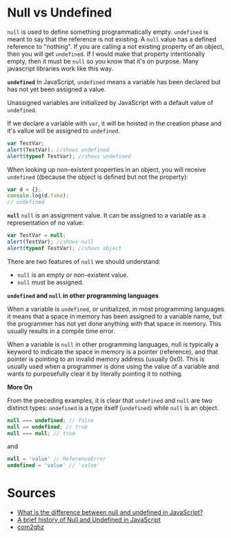 # Null vs Undefined

`null` is used to define something programmatically empty. `undefined` is meant to say that the reference is not existing. A `null` value has a defined reference to "nothing". If you are calling a not existing property of an object, then you will get `undefined`. If I would make that property intentionally empty, then it must be `null` so you know that it's on purpose. Many javascript libraries work like this way.

**`undefined`**
In JavaScript, `undefined` means a variable has been declared but has not yet been assigned a value.

Unassigned variables are initialized by JavaScript with a default value of `undefined`.

If we declare a variable with `var`, it will be hoisted in the creation phase and it's vallue will be assigned to `undefined`.

```javascript
var TestVar;
alert(TestVar); //shows undefined
alert(typeof TestVar); //shows undefined
```

When looking up non-existent properties in an object, you will receive `undefined` ((because the object is defined but not the property):

```javascript
var d = {};
console.log(d.fake);
// undefined
```

**`null`**
`null` is an assignment value. It can be assigned to a variable as a representation of no value:

```javascript
var TestVar = null;
alert(TestVar); //shows null
alert(typeof TestVar); //shows object
```

There are two features of `null` we should understand:

- `null` is an empty or non-existent value.
- `null` must be assigned.

**`undefined` and `null` in other programming languages**

When a variable is `undefined`, or unitialized, in most programming languages it means that a space in memory has been assigned to a variable name, but the programmer has not yet done anything with that space in memory. This usually results in a compile time error.

When a variable is `null` in other programming languages, null is typically a keyword to indicate the space in memory is a pointer (reference), and that pointer is pointing to an invalid memory address (usually 0x0). This is usually used when a programmer is done using the value of a variable and wants to purposefully clear it by literally pointing it to nothing.

**More On**

From the preceding examples, it is clear that `undefined` and `null` are two distinct types: `undefined` is a type itself (`undefined`) while `null` is an object.

```javascript
null === undefined; // false
null == undefined; // true
null === null; // true
```

and

```javascript
null = 'value' // ReferenceError
undefined = 'value' // 'value'
```

# Sources

- [What is the difference between null and undefined in JavaScript?](https://stackoverflow.com/questions/5076944/what-is-the-difference-between-null-and-undefined-in-javascript)
- [A brief history of Null and Undefined in JavaScript](https://medium.com/@stephenthecurt/a-brief-history-of-null-and-undefined-in-javascript-c283caab662e)
- [com2ghz](https://stackoverflow.com/questions/6604749/what-reason-is-there-to-use-null-instead-of-undefined-in-javascript#comment58111400_28825847)
